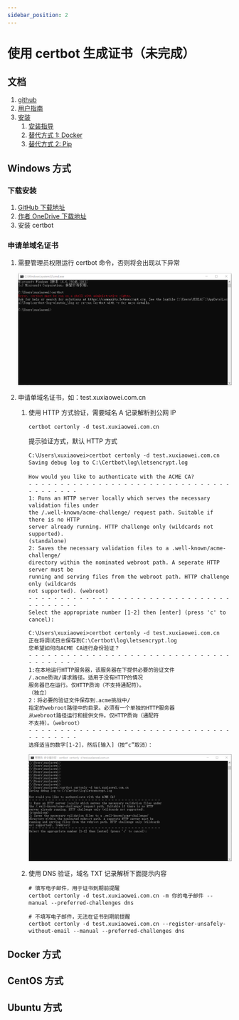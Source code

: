 ```yaml
---
sidebar_position: 2
---
```


# 使用 certbot 生成证书（未完成）

## 文档

1. [github](https://github.com/certbot/certbot)
2. [用户指南](https://eff-certbot.readthedocs.io/en/latest/using.html)
3. [安装](https://eff-certbot.readthedocs.io/en/latest/install.html#installation)
    1. [安装指导](https://certbot.eff.org/instructions)
    2. [替代方式 1: Docker](https://eff-certbot.readthedocs.io/en/latest/install.html#alternative-1-docker)
    3. [替代方式 2: Pip](https://eff-certbot.readthedocs.io/en/latest/install.html#alternative-2-pip)

## Windows 方式

### 下载安装

1. [GitHub 下载地址](https://github.com/certbot/certbot/releases)
2. [作者 OneDrive 下载地址](https://xuxiaowei-my.sharepoint.com/:f:/g/personal/xuxiaowei_xuxiaowei_com_cn/EkEQCEKlhaNCptxjNE1y6ZEBsp8n2mQWns9-4_uqKJWHyQ)
3. 安装 certbot

### 申请单域名证书

1. 需要管理员权限运行 certbot 命令，否则将会出现以下异常

   ![certbot-1.png](static/certbot-1.png)

2. 申请单域名证书，如：test.xuxiaowei.com.cn

    1. 使用 HTTP 方式验证，需要域名 A 记录解析到公网 IP

        ```shell
        certbot certonly -d test.xuxiaowei.com.cn
        ```

       提示验证方式，默认 HTTP 方式

        ```shell
        C:\Users\xuxiaowei>certbot certonly -d test.xuxiaowei.com.cn
        Saving debug log to C:\Certbot\log\letsencrypt.log
        
        How would you like to authenticate with the ACME CA?
        - - - - - - - - - - - - - - - - - - - - - - - - - - - - - - - - - - - - - - - -
        1: Runs an HTTP server locally which serves the necessary validation files under
        the /.well-known/acme-challenge/ request path. Suitable if there is no HTTP
        server already running. HTTP challenge only (wildcards not supported).
        (standalone)
        2: Saves the necessary validation files to a .well-known/acme-challenge/
        directory within the nominated webroot path. A seperate HTTP server must be
        running and serving files from the webroot path. HTTP challenge only (wildcards
        not supported). (webroot)
        - - - - - - - - - - - - - - - - - - - - - - - - - - - - - - - - - - - - - - - -
        Select the appropriate number [1-2] then [enter] (press 'c' to cancel):
        ```
        ```shell
        C:\Users\xuxiaowei>certbot certonly -d test.xuxiaowei.com.cn
        正在将调试日志保存到C:\Certbot\log\letsencrypt.log
        您希望如何向ACME CA进行身份验证？
        - - - - - - - - - - - - - - - - - - - - - - - - - - - - - - - - - - - - - - - -
        1:在本地运行HTTP服务器，该服务器在下提供必要的验证文件
        /.acme质询/请求路径。适用于没有HTTP的情况
        服务器已在运行。仅HTTP质询（不支持通配符）。
        （独立）
        2：将必要的验证文件保存到.acme挑战中/
        指定的webroot路径中的目录。必须有一个单独的HTTP服务器
        从webroot路径运行和提供文件。仅HTTP质询（通配符
        不支持）。（webroot）
        - - - - - - - - - - - - - - - - - - - - - - - - - - - - - - - - - - - - - - - -
        选择适当的数字[1-2]，然后[输入]（按“c”取消）：
        ```
       ![certbot-2.png](static/certbot-2.png)

    2. 使用 DNS 验证，域名 TXT 记录解析下面提示内容

        ```shell
        # 填写电子邮件，用于证书到期前提醒
        certbot certonly -d test.xuxiaowei.com.cn -m 你的电子邮件 --manual --preferred-challenges dns
        ```
        ```shell
        # 不填写电子邮件，无法在证书到期前提醒
        certbot certonly -d test.xuxiaowei.com.cn --register-unsafely-without-email --manual --preferred-challenges dns
        ```

## Docker 方式

## CentOS 方式

## Ubuntu 方式
